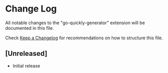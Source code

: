 # Change Log

All notable changes to the "go-quickly-generator" extension will be documented in this file.

Check [Keep a Changelog](http://keepachangelog.com/) for recommendations on how to structure this file.

## [Unreleased]

- Initial release